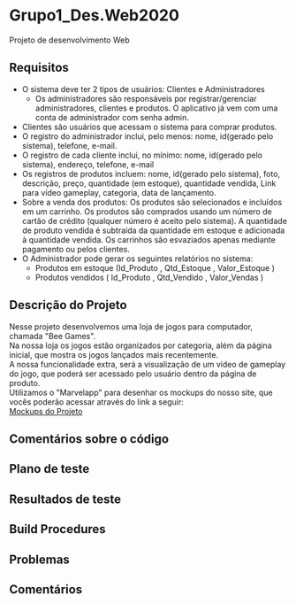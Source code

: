 # Grupo1_Des.Web2020
Projeto de desenvolvimento Web
## Requisitos
- O sistema deve ter 2 tipos de usuários: Clientes e Administradores 
  - Os administradores são responsáveis por registrar/gerenciar administradores, clientes e produtos. O aplicativo já vem com uma conta de administrador com senha admin.
- Clientes são usuários que acessam o sistema para comprar produtos.
- O registro do administrador inclui, pelo menos: nome, id(gerado pelo sistema), telefone, e-mail.
- O registro de cada cliente inclui, no mínimo: nome, id(gerado pelo sistema), endereço, telefone, e-mail
- Os registros de produtos incluem: nome, id(gerado pelo sistema), foto, descrição, preço, quantidade (em estoque), quantidade vendida, Link para vídeo gameplay, categoria, data de lançamento.
- Sobre a venda dos produtos: Os produtos são selecionados e incluídos em um carrinho. Os produtos são comprados usando um número de cartão de crédito (qualquer número é aceito pelo sistema). A quantidade de produto vendida é subtraída da quantidade em estoque e adicionada à quantidade vendida. Os carrinhos são esvaziados apenas mediante pagamento ou pelos clientes.
- O Administrador pode gerar os seguintes relatórios no sistema:
  - Produtos em estoque (Id_Produto , Qtd_Estoque , Valor_Estoque )
  - Produtos vendidos ( Id_Produto , Qtd_Vendido , Valor_Vendas )



## Descrição do Projeto
Nesse projeto desenvolvemos uma loja de jogos para computador, chamada "Bee Games".<br>
Na nossa loja os jogos estão organizados por categoria, além da página inicial, que mostra os jogos lançados mais recentemente.<br>
A nossa funcionalidade extra, será a visualização de um vídeo de gameplay do jogo, que poderá ser acessado pelo usuário dentro da página de produto.<br>
Utilizamos o "Marvelapp" para desenhar os mockups do nosso site, que vocês poderão acessar através do link a seguir:<br>
[Mockups do Projeto](https://marvelapp.com/prototype/25i5e036/screen/73256281)






## Comentários sobre o código



## Plano de teste



## Resultados de teste


## Build Procedures


## Problemas

## Comentários
